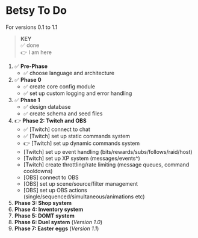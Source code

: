 # Betsy To Do

For versions 0.1 to 1.1

> **KEY**  
> ✅ done  
> 👉 I am here  

1. ✅ **Pre-Phase**
    - ✅ choose language and architecture
2. ✅ **Phase 0**
    - ✅ create core config module
    - ✅ set up custom logging and error handling
3. ✅ **Phase 1**
    - ✅ design database
    - ✅ create schema and seed files
4. 👉 **Phase 2: Twitch and OBS**
    - ✅ [Twitch] connect to chat
    - ✅ [Twitch] set up static commands system
    - 👉 [Twitch] set up dynamic commands system
    - [Twitch] set up event handling (bits/rewards/subs/follows/raid/host)
    - [Twitch] set up XP system (messages/events^)
    - [Twitch] create throttling/rate limiting (message queues, command cooldowns)
    - [OBS] connect to OBS
    - [OBS] set up scene/source/filter management
    - [OBS] set up OBS actions (single/sequenced/simultaneous/animations etc)
5. **Phase 3: Shop system**
6. **Phase 4: Inventory system**
7. **Phase 5: DOMT system**
8. **Phase 6: Duel system** (_Version 1.0_)
9. **Phase 7: Easter eggs** (_Version 1.1_)